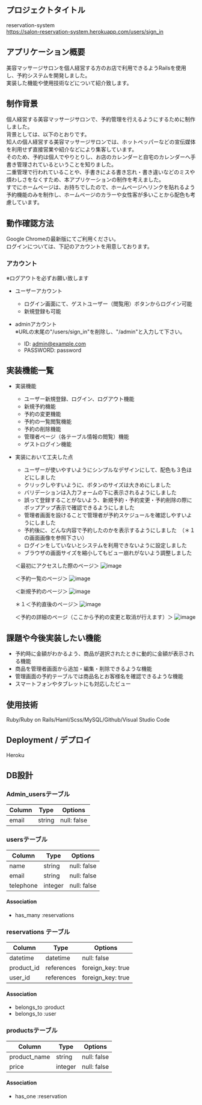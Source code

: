 ## プロジェクトタイトル
reservation-system<br>
https://salon-reservation-system.herokuapp.com/users/sign_in

## アプリケーション概要
美容マッサージサロンを個人経営する方のお店で利用できるようRailsを使用し、予約システムを開発しました。<br>
実装した機能や使用技術などについて紹介致します。<br>
  
## 制作背景
個人経営する美容マッサージサロンで、予約管理を行えるようにするために制作しました。<br>
背景としては、以下のとおりです。<br>
知人の個人経営する美容マッサージサロンでは、ホットペッパーなどの宣伝媒体を利用せず直接営業や紹介などにより集客しています。<br>
そのため、予約は個人でやりとりし、お店のカレンダーと自宅のカレンダーへ手書き管理されているということを知りました。<br>
二重管理で行われていることや、手書きによる書き忘れ・書き違いなどのミスや煩わしさをなくすため、本アプリケーションの制作を考えました。<br>
すでにホームページは、お持ちでしたので、ホームページへリンクを貼れるよう予約機能のみを制作し、ホームページのカラーや女性客が多いことから配色も考慮しています。

## 動作確認方法
Google Chromeの最新版にてご利用ください。<br>
ログインについては、下記のアカウントを用意しております。<br>

### アカウント
※ログアウトを必ずお願い致します
* ユーザーアカウント
  - ログイン画面にて、ゲストユーザー（閲覧用）ボタンからログイン可能
  - 新規登録も可能

* adminアカウント<br>
  ※URLの末尾の"/users/sign_in"を削除し、"/admin"と入力して下さい。<br>
  - ID: admin@example.com
  - PASSWORD: password

## 実装機能一覧
* 実装機能
  - ユーザー新規登録、ログイン、ログアウト機能
  - 新規予約機能
  - 予約の変更機能
  - 予約の一覧閲覧機能
  - 予約の削除機能
  - 管理者ページ（各テーブル情報の閲覧）機能
  - ゲストログイン機能
  
* 実装において工夫した点
  - ユーザーが使いやすいようにシンプルなデザインにして、配色も３色ほどにしました
  - クリックしやすいように、ボタンのサイズは大きめにしました
  - バリデーションは入力フォームの下に表示されるようにしました
  - 誤って登録することがないよう、新規予約・予約変更・予約削除の際にポップアップ表示で確認できるようにしました
  - 管理者画面を設けることで管理者が予約スケジュールを確認しやすいようにしました
  - 予約後に、どんな内容で予約したのかを表示するようにしました　（＊１の画面画像を参照下さい）
  - ログインをしていないとシステムを利用できないように設定しました
  - ブラウザの画面サイズを縮小してもビュー崩れがないよう調整しました

  ＜最初にアクセスした際のページ＞
  ![image](https://user-images.githubusercontent.com/35267387/103754237-7295f200-504f-11eb-85aa-e730ed7f7777.png)
  
  ＜予約一覧のページ＞
  ![image](https://user-images.githubusercontent.com/35267387/103755024-81c96f80-5050-11eb-89a2-a044d16ab08e.png)
    
  ＜新規予約のページ＞
  ![image](https://user-images.githubusercontent.com/35267387/103754859-462ea580-5050-11eb-9f8c-8c3f151c1dc5.png)
      
  ＊１＜予約直後のページ＞
  ![image](https://user-images.githubusercontent.com/35267387/103754945-63fc0a80-5050-11eb-81b1-356871c9e5a4.png)
      
  ＜予約の詳細のページ（ここから予約の変更と取消が行えます）＞
  ![image](https://user-images.githubusercontent.com/35267387/103755165-bb9a7600-5050-11eb-85ac-3ced56441137.png)
  
## 課題や今後実装したい機能
* 予約時に金額がわかるよう、商品が選択されたときに動的に金額が表示される機能
* 商品を管理者画面から追加・編集・削除できるような機能
* 管理画面の予約テーブルでは商品名とお客様名を確認できるような機能
* スマートフォンやタブレットにも対応したビュー

## 使用技術
Ruby/Ruby on Rails/Haml/Scss/MySQL/Github/Visual Studio Code

## Deployment / デプロイ
Heroku

## DB設計

### Admin_usersテーブル
|Column|Type|Options|
|------|----|-------|
|email|string|null: false|

### usersテーブル
|Column|Type|Options|
|------|----|-------|
|name|string|null: false|
|email|string|null: false|
|telephone|integer|null: false|

#### Association
- has_many :reservations

### reservations テーブル
|Column|Type|Options|
|------|----|-------|
|datetime|datetime|null: false|
|product_id|references|foreign_key: true|
|user_id|references|foreign_key: true|

#### Association
- belongs_to :product
- belongs_to :user

### productsテーブル
|Column|Type|Options|
|------|----|-------|
|product_name|string|null: false|
|price|integer|null: false|

#### Association
- has_one :reservation
